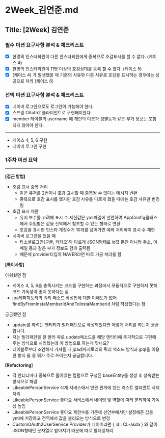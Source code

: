 # 2Week_김연준.md

## Title: [2Week] 김연준

### 필수 미션 요구사항 분석 & 체크리스트
- [x] 한명의 인스타회원이 다른 인스타회원에게 중복으로 호감표시를 할 수 없다. (케이스 4)
- [x] 한명의 인스타회원이 11명 이상의 호감상대를 등록 할 수 없다. (케이스 5)
- [x] (케이스 4) 가 발생했을 때 기존의 사유와 다른 사유로 호감을 표시하는 경우에는 성공으로 처리 (케이스 6)
### 선택 미션 요구사항 분석 & 체크리스트
- [x] 네이버 로그인으로도 로그인이 가능해야 한다.
- [x] 스프링 OAuth2 클라이언트로 구현해야한다.
- [x] member 테이블의 username 에 개인의 이름과 성별등과 같은 부가 정보는 포함되지 않아야 한다. 
---

- 케이스 4, 5, 6 구현
- 네이버 로그인 구현
### 1주차 미션 요약

---

**[접근 방법]**



- 호감 표시 중복 처리
  - 같은 유저를 2번이나 호감 표시할 때 중복될 수 없다는 메시지 반환
  - 중복으로 호감 표시를 했지만 호감 사유를 다르게 했을 때에는 호감 사유만 변경됨
- 호감 표시 제한
  - 유지 보수를 고려해 표시 수 제한값은 yml파일에 선언하여 AppConfig클래스에서 주입받은 값을 전역에서 참조할 수 있는 형태로 변환
  - 호감을 표시한 인스타 계정수가 10개를 넘어가면 예외 처리하여 표시 수 제한
- 네이버 로그인을 했을 때
  - 타소셜로그인(구글, 카카오)와 다르게 JSON형태로 id값 뿐만 아니라 주소, 이메일 등과 같은 부가 정보도 함께 출력됨
  - 때문에 provider타입이 NAVER라면 따로 가공 처리를 함 


**[특이사항]**

아쉬웠던 점
- 케이스 4, 5, 6을 충족시키는 코드를 구현하는 과정에서 모듈식으로 구현하지 못해 코드 가독성이 좋지 못하다는 점
- jpa레파지토리의 쿼리 메소드 작성법에 대한 이해도가 없어 findByFromInstaMemberIdAndToInstaMemberId 처럼 작성했다는 점

궁금했던 점
- update를 하려는 엔티티가 빌더패턴으로 작성되있다면 어떻게 처리를 하는지 궁금합니다. 
- 저는 빌더패턴을 잘 몰라 따로 update메소드를 해당 엔티티에 추가적으로 구현해주는 방식으로 처리했는데 이 방법으로 하는게 맞나요?
- 테이블로부터 조인해서 가져올 때 jpa레파지토리의 쿼리 메소드 방식과 jpql을 이용한 방식 둘 중 뭐가 주로 쓰이는지 궁금합니다.

**[Refactoring]**

- 각 엔티티마다 중복으로 들어있는 컬럼으로 구성된 baseEntity를 생성 후 상속받는 방식으로 해결
- LikeablePersonService 삭제 서비스에서 연관 관계에 있는 리스트 엘리먼트 삭제 처리
- LikeablePersonService 좋아요 서비스에서 네이밍 및 역할에 따라 분리하여 가독성 높임
- LikeablePersonService 좋아요 제한수를 기존에 선언부에서만 설정해준 값을 yml에 저장하고 전역에서 값을 불러오는 방식으로 변경
- CustomOAuth2UserService Provider가 네이버라면 { id : CL-asda } 와 같이 JSON형태인 문자열로 받아지기 때문에 따로 필터링처리
